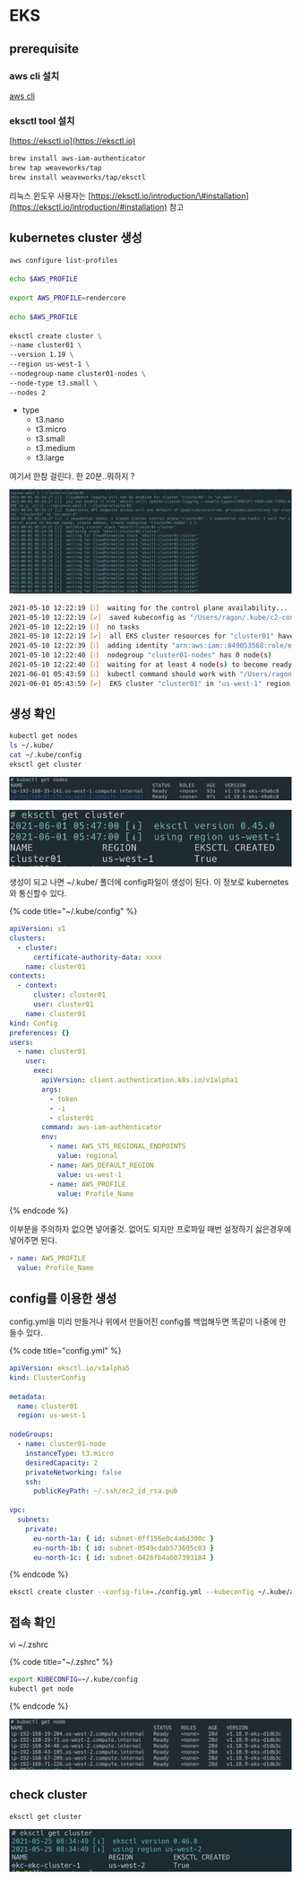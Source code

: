 # EKS

## prerequisite

### aws cli 설치

[aws cli](../cli.md)

### eksctl tool 설치

[https://eksctl.io](https://eksctl.io)

```bash
brew install aws-iam-authenticator
brew tap weaveworks/tap
brew install weaveworks/tap/eksctl
```

리눅스 윈도우 사용자는 [https://eksctl.io/introduction/\#installation](https://eksctl.io/introduction/#installation) 참고

## kubernetes cluster 생성

```bash
aws configure list-profiles

echo $AWS_PROFILE

export AWS_PROFILE=rendercore

echo $AWS_PROFILE

eksctl create cluster \
--name cluster01 \
--version 1.19 \
--region us-west-1 \
--nodegroup-name cluster01-nodes \
--node-type t3.small \
--nodes 2
```

* type
  * t3.nano
  * t3.micro
  * t3.small
  * t3.medium
  * t3.large

여기서 한참 걸린다. 한 20분..뭐하지 ?

![](../../.gitbook/assets/aws-eks-00.png)

```bash
2021-05-10 12:22:19 [ℹ]  waiting for the control plane availability...
2021-05-10 12:22:19 [✔]  saved kubeconfig as "/Users/ragon/.kube/c2-config"
2021-05-10 12:22:19 [ℹ]  no tasks
2021-05-10 12:22:19 [✔]  all EKS cluster resources for "cluster01" have been created
2021-05-10 12:22:39 [ℹ]  adding identity "arn:aws:iam::849053568:role/eksctl-cluster01-nodegroup-cluste-NodeInstanceRole-PFUE0IKTPN8T" to auth ConfigMap
2021-05-10 12:22:40 [ℹ]  nodegroup "cluster01-nodes" has 0 node(s)
2021-05-10 12:22:40 [ℹ]  waiting for at least 4 node(s) to become ready in "cluster01-nodes"
2021-06-01 05:43:59 [ℹ]  kubectl command should work with "/Users/ragon/.kube/config", try 'kubectl get nodes'
2021-06-01 05:43:59 [✔]  EKS cluster "cluster01" in "us-west-1" region is ready
```

## 생성 확인

```bash
kubectl get nodes
ls ~/.kube/
cat ~/.kube/config
eksctl get cluster
```

![](../../.gitbook/assets/2021-06-01-05-45-16.png)

![](../../.gitbook/assets/2021-06-01-05-47-36.png)

생성이 되고 나면 ~/.kube/ 폴더에 config파일이 생성이 된다. 이 정보로 kubernetes와 통신할수 있다.

{% code title="~/.kube/config" %}
```yaml
apiVersion: v1
clusters:
  - cluster:
      certificate-authority-data: xxxx
    name: cluster01
contexts:
  - context:
      cluster: cluster01
      user: cluster01
    name: cluster01
kind: Config
preferences: {}
users:
  - name: cluster01
    user:
      exec:
        apiVersion: client.authentication.k8s.io/v1alpha1
        args:
          - token
          - -i
          - cluster01
        command: aws-iam-authenticator
        env:
          - name: AWS_STS_REGIONAL_ENDPOINTS
            value: regional
          - name: AWS_DEFAULT_REGION
            value: us-west-1
          - name: AWS_PROFILE
            value: Profile_Name
```
{% endcode %}

이부분을 주의하자 없으면 넣어줄것. 없어도 되지만 프로파일 매번 설정하기 싫은경우에 넣어주면 된다.

```yaml
- name: AWS_PROFILE
  value: Profile_Name
```

## config를 이용한 생성

config.yml을 미리 만들거나 위에서 만들어진 config를 백업해두면 똑같이 나중에 만들수 있다.

{% code title="config.yml" %}
```yaml
apiVersion: eksctl.io/v1alpha5
kind: ClusterConfig

metadata:
  name: cluster01
  region: us-west-1

nodeGroups:
  - name: cluster01-node
    instanceType: t3.micro
    desiredCapacity: 2
    privateNetworking: false
    ssh:
      publicKeyPath: ~/.ssh/ec2_id_rsa.pub

vpc:
  subnets:
    private:
      eu-north-1a: { id: subnet-0ff156e0c4a6d300c }
      eu-north-1b: { id: subnet-0549cdab573695c03 }
      eu-north-1c: { id: subnet-0426fb4a607393184 }
```
{% endcode %}

```bash
eksctl create cluster --config-file=./config.yml --kubeconfig ~/.kube/aws-config
```

## 접속 확인

vi ~/.zshrc

{% code title="~/.zshrc" %}
```bash
export KUBECONFIG=~/.kube/config
kubectl get node
```
{% endcode %}

![](../../.gitbook/assets/aws-eks-01.png)

## check cluster

```bash
eksctl get cluster
```

![](../../.gitbook/assets/aws-eks-02.png)

